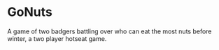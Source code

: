 # GoNuts  
A game of two badgers battling over who can eat the most nuts before winter, a two player hotseat game.
